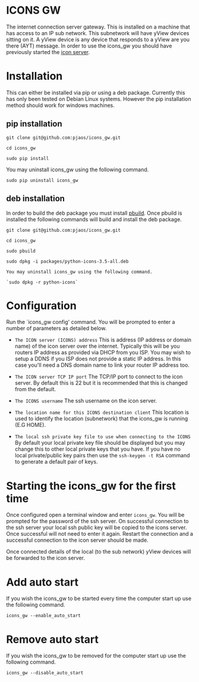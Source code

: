 # ICONS GW
The internet connection server gateway. This is installed on a machine that has access to an IP sub network. This subnetwork will have yView devices sitting on it. A yView device is any device that responds to a yView are you there (AYT) message. In order to use the icons_gw you should have previously started the [icon server](https://github.com/pjaos/icons).

# Installation
This can either be installed via pip or using a deb package. Currently this has only been tested on Debian Linux systems. However the pip installation method should work for windows machines.

## pip installation

 `git clone git@github.com:pjaos/icons_gw.git`
 
 `cd icons_gw`
 
  `sudo pip install`
 
  You may uninstall icons_gw using the following command.
  
  `sudo pip uninstall icons_gw`
 
## deb installation
 In order to build the deb package you must install [pbuild](git@github.com:pjaos/). Once pbuild is installed the following commands will build and install the deb package.
  
   `git clone git@github.com:pjaos/icons_gw.git`
   
   `cd icons_gw`
   
   `sudo pbuild`
   
   `sudo dpkg -i packages/python-icons-3.5-all.deb`

    You may uninstall icons_gw using the following command.
    
    `sudo dpkg -r python-icons`
 
# Configuration
Run the `icons_gw config' command. You will be prompted to enter a number of parameters as detailed below.

- `The ICON server (ICONS) address`
This is address (IP address or domain name) of the icon server over the internet. Typically this will be you routers IP address as provided via DHCP from you ISP. You may wish to setup a DDNS if you ISP does not provide a static IP address. In this case you'll need a DNS domain name to link your router IP address too.

- `The ICON server TCP IP port`
The TCP/IP port to connect to the icon server. By default this is 22 but it is recommended that this is changed from the default.

- `The ICONS username`
The ssh username on the icon server.

- `The location name for this ICONS destination client`
This location is used to identify the location (subnetwork) that the icons_gw is running (E.G HOME).

- `The local ssh private key file to use when connecting to the ICONS`
By default your local private key file should be displayed but you may change this to other local private keys that you have. If you have no local private/public key pairs then use the `ssh-keygen -t RSA` command to generate a default pair of keys.

# Starting the icons_gw for the first time
Once configured open a terminal window and enter `icons_gw`. You will be prompted for the password of the ssh server. On successful connection to the ssh server your local ssh public key will be copied to the icons server. Once successful will not need to enter it again. Restart the connection and a successful connection to the icon server should be made.

Once connected details of the local (to the sub network) yView devices will be forwarded to the icon server. 

# Add auto start
If you wish the icons_gw to be started every time the computer start up use the following command.

 `icons_gw --enable_auto_start`

# Remove auto start
If you wish the icons_gw to be removed for the computer start up use the following command.

 `icons_gw --disable_auto_start`


